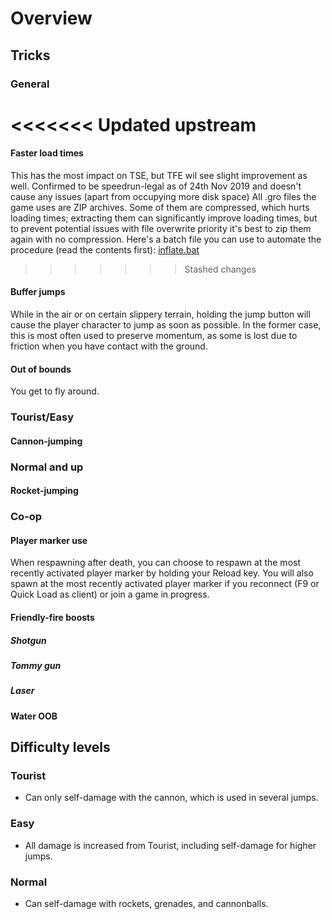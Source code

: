 # Overview

## Tricks

### General

<<<<<<< Updated upstream
=======
#### Faster load times
This has the most impact on TSE, but TFE wil see slight improvement as well. Confirmed to be speedrun-legal as of 24th Nov 2019 and doesn't cause any issues (apart from occupying more disk space)
All .gro files the game uses are ZIP archives. Some of them are compressed, which hurts loading times; extracting them can significantly improve loading times, but to prevent potential issues with file overwrite priority it's best to zip them again with no compression. Here's a batch file you can use to automate the procedure (read the contents first): [inflate.bat](inflate.bat)


>>>>>>> Stashed changes
#### Buffer jumps

While in the air or on certain slippery terrain, holding the jump button will cause the player character to jump as soon as possible. In the former case, this is most often used to preserve momentum, as some is lost due to friction when you have contact with the ground.

#### Out of bounds

You get to fly around.

### Tourist/Easy

#### Cannon-jumping

### Normal and up

#### Rocket-jumping

### Co-op

#### Player marker use

When respawning after death, you can choose to respawn at the most recently activated player marker by holding your Reload key. You will also spawn at the most recently activated player marker if you reconnect (F9 or Quick Load as client) or join a game in progress.

#### Friendly-fire boosts

##### Shotgun

##### Tommy gun

##### Laser

#### Water OOB

## Difficulty levels

### Tourist

- Can only self-damage with the cannon, which is used in several jumps.

### Easy

- All damage is increased from Tourist, including self-damage for higher jumps.

### Normal

- Can self-damage with rockets, grenades, and cannonballs.
